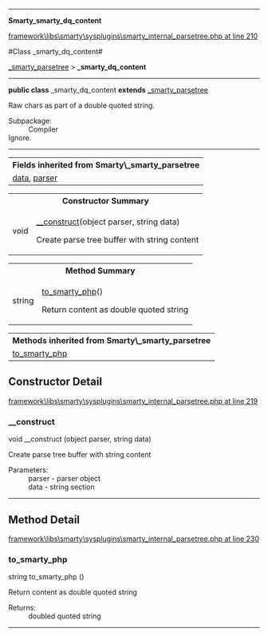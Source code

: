 

- - -

**Smarty\_smarty_dq_content**


<a href="https://github.com/JeyDotC/Hirudo/blob/master/framework/libs/smarty/sysplugins/smarty_internal_parsetree.php#L210" target='_blank'>framework\libs\smarty\sysplugins\smarty_internal_parsetree.php at line 210</a>

#Class _smarty_dq_content#

<a href="https://github.com/JeyDotC/Hirudo-docs/blob/master/Smarty/_smarty_parsetree.md">_smarty_parsetree</a>
 &gt; **_smarty_dq_content**




- - -

<p><strong>public  class</strong> <span>_smarty_dq_content</span>
<strong>extends</strong> <a href="https://github.com/JeyDotC/Hirudo-docs/blob/master/Smarty/_smarty_parsetree.md">_smarty_parsetree</a>

</p>

<div class="comment" id="overview_description"><p>Raw chars as part of a double quoted string.</p></div>

<dl>
<dt>Subpackage:</dt>
<dd>Compiler</dd>
<dt>Ignore.</dt>
</dl>


<hr />

<table class="inherit">
<tr><th colspan="2">Fields inherited from Smarty\_smarty_parsetree</th></tr>
<tr><td><a href="https://github.com/JeyDotC/Hirudo-docs/blob/master/Smarty/_smarty_parsetree.md#data">data</a>, <a href="https://github.com/JeyDotC/Hirudo-docs/blob/master/Smarty/_smarty_parsetree.md#parser">parser</a></td></tr></table>

<table id="summary_constructor">
<tr><th colspan="2">Constructor Summary</th></tr>
<tr>
<td><span class='k'></span> <span class='nx'>void</span></td>
<td class="description"><p class="name"><a href="#__construct">__construct</a>(object parser, string data)</p><p class="description">Create parse tree buffer with string content</p></td>
</tr>
</table>

<table id="summary_method">
<tr><th colspan="2">Method Summary</th></tr>
<tr>
<td><span class='k'></span> <span class='nx'>string</span></td>
<td class="description"><p class="name"><a href="#to_smarty_php">to_smarty_php</a>()</p><p class="description">Return content as double quoted string</p></td>
</tr>
</table>

<table class="inherit">
<tr><th colspan="2">Methods inherited from Smarty\_smarty_parsetree</th></tr>
<tr><td><a href="https://github.com/JeyDotC/Hirudo-docs/blob/master/Smarty/_smarty_parsetree.md#to_smarty_php">to_smarty_php</a></td></tr></table>

<h2 id="detail_method">Constructor Detail</h2>

<a href="https://github.com/JeyDotC/Hirudo/blob/master/framework/libs/smarty/sysplugins/smarty_internal_parsetree.php#L219" target='_blank'>framework\libs\smarty\sysplugins\smarty_internal_parsetree.php at line 219</a>

<h3 id="__construct">__construct</h3>
<span class='k'></span> <span class='nx'>void</span> <span class='nf'>__construct</span> (object parser, string data)

<div class="details">
<p>Create parse tree buffer with string content</p><dl>
<dt>Parameters:</dt>
<dd>parser - parser object</dd>
<dd>data - string section</dd>
</dl>

</div>

- - -

<h2 id="detail_method">Method Detail</h2>

<a href="https://github.com/JeyDotC/Hirudo/blob/master/framework/libs/smarty/sysplugins/smarty_internal_parsetree.php#L230" target='_blank'>framework\libs\smarty\sysplugins\smarty_internal_parsetree.php at line 230</a>

<h3 id="to_smarty_php()">to_smarty_php</h3>
<span class='k'></span> <span class='nx'>string</span> <span class='nf'>to_smarty_php</span> ()

<div class="details">
<p>Return content as double quoted string</p><dl>
<dt>Returns:</dt>
<dd>doubled quoted string</dd>
</dl>

</div>

- - -

